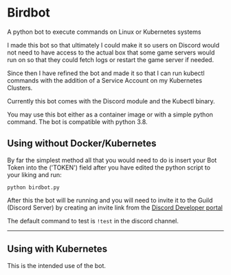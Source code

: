 # Birdbot
A python bot to execute commands on Linux or Kubernetes systems


I made this bot so that ultimately I could make it so users on Discord would not need to have access to the actual box that some game servers would run on so that they could fetch logs or restart the game server if needed.

Since then I have refined the bot and made it so that I can run kubectl commands with the addition of a Service Account on my Kubernetes Clusters.

Currently this bot comes with the Discord module and the Kubectl binary.

You may use this bot either as a container image or with a simple python command. The bot is compatible with python 3.8.

## Using without Docker/Kubernetes
By far the simplest method all that you would need to do is insert your Bot Token into the ('TOKEN') field after you have edited the python script to your liking and run:

``` python birdbot.py ```

After this the bot will be running and you will need to invite it to the Guild (Discord Server) by creating an invite link from the [Discord Developer portal](https://discord.com/developers/applications) 

The default command to test is ```!test``` in the discord channel.

-------------------------------------------------------------

## Using with Kubernetes
This is the intended use of the bot.
